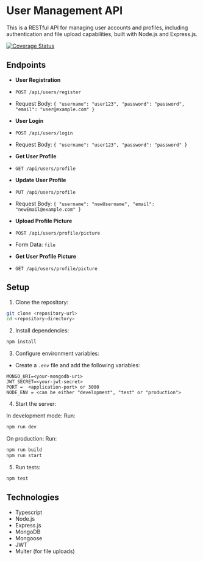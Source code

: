 # User Management API
This is a RESTful API for managing user accounts and profiles, including authentication and
file upload capabilities, built with Node.js and Express.js.

[![Coverage Status](https://coveralls.io/repos/github/adex001/woven-assessment/badge.svg?branch=main)](https://coveralls.io/github/adex001/woven-assessment?branch=main)

## Endpoints
- **User Registration**
- `POST /api/users/register`
- Request Body: `{ "username": "user123", "password": "password", "email": "user@example.com" }`

- **User Login**
- `POST /api/users/login`
- Request Body: `{ "username": "user123", "password": "password" }`

- **Get User Profile**
- `GET /api/users/profile`

- **Update User Profile**
- `PUT /api/users/profile`
- Request Body: `{ "username": "newUsername", "email": "newEmail@example.com" }`

- **Upload Profile Picture**
- `POST /api/users/profile/picture`
- Form Data: `file`

- **Get User Profile Picture**
- `GET /api/users/profile/picture`

## Setup
1. Clone the repository:
```bash
git clone <repository-url>
cd <repository-directory>
```
2. Install dependencies:
```bash
npm install
```
3. Configure environment variables:
- Create a `.env` file and add the following variables:
```
MONGO_URI=<your-mongodb-uri>
JWT_SECRET=<your-jwt-secret>
PORT =  <application-port> or 3000
NODE_ENV = <can be either "development", "test" or "production">
```
4. Start the server:

In development mode: Run:

```bash
npm run dev
```

On production: Run: 

```bash
npm run build
npm run start
```


5. Run tests:
```bash
npm test
```
## Technologies
- Typescript
- Node.js
- Express.js
- MongoDB
- Mongoose
- JWT
- Multer (for file uploads)